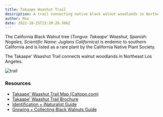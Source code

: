```yaml
---
title: Takaape Waashut Trail
description: A trail connecting native black walnut woodlands in Northeast Los Angeles
author: Max
date: 2022-10-25T23:39:28.506Z
---
```

T﻿he California Black Walnut tree *(Tongva: Takaape' Waashut, Spanish: Nogales, Scientific Name: Juglans Californica)* is endemic to southern California and is listed as a rare plant by the California Native Plant Society. 

The Takaape' Waashut Trail connects walnut woodlands in Northeast Los Angeles.

![trail](https://trailangeles.org/static/img/bw-trail.png)

### Resources

* [Takaape' Waashut Trail Map (Caltopo.com)](https://caltopo.com/m/QN6R2)
* [Takaape' Waashut Trail Brochure](https://trailangeles.org/static/img/bw-trail-brochure.pdf)
* [Identification + iNaturalist Guide](https://trailangeles.org/static/img/bw-identification.pdf)
* [Growing + Collecting Black Walnuts Guide](https://trailangeles.org/static/img/bw-grow-collect.pdf)
